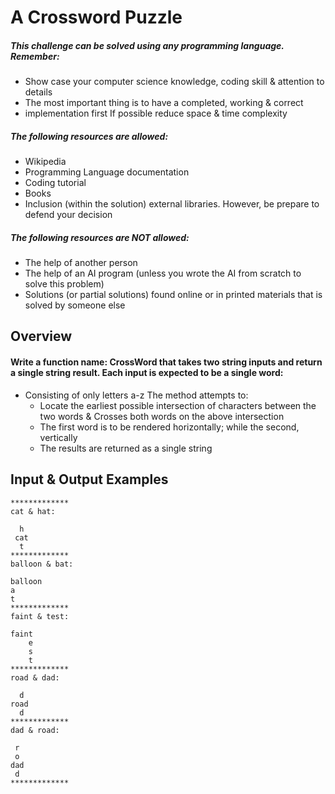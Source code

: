 # A Crossword Puzzle
##### This challenge can be solved using any programming language. Remember:
* Show case your computer science knowledge, coding skill & attention to details
* The most important thing is to have a completed, working & correct
* implementation first If possible reduce space & time complexity

##### The following resources are allowed:
* Wikipedia
* Programming Language documentation
* Coding tutorial
* Books
* Inclusion (within the solution) external libraries. However, be prepare to defend your decision

##### The following resources are NOT allowed:
* The help of another person
* The help of an AI program (unless you wrote the AI from scratch to solve this problem)
* Solutions (or partial solutions) found online or in printed materials that is solved by someone else

## Overview
#### Write a function name: CrossWord that takes two string inputs and return a single string result. Each input is expected to be a single word:

* Consisting of only letters a-z The method attempts to:
  * Locate the earliest possible intersection of characters between the two words & Crosses both words on the above intersection
  * The first word is to be rendered horizontally; while the second, vertically
  * The results are returned as a single string


## Input & Output Examples

```
*************
cat & hat:

  h
 cat
  t
*************
balloon & bat:

balloon
a
t
*************
faint & test:

faint
    e
    s
    t
*************
road & dad:

  d
road
  d
*************
dad & road:

 r
 o
dad
 d
*************
```
